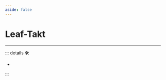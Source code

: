```yaml
---
aside: false
---
```

# Leaf-Takt

---

<!-- =================================================== -->
<!-- =================================================== -->
<!-- =================================================== -->
<!-- =================================================== -->
<!-- =================================================== -->
::: details 🛠

-

:::
